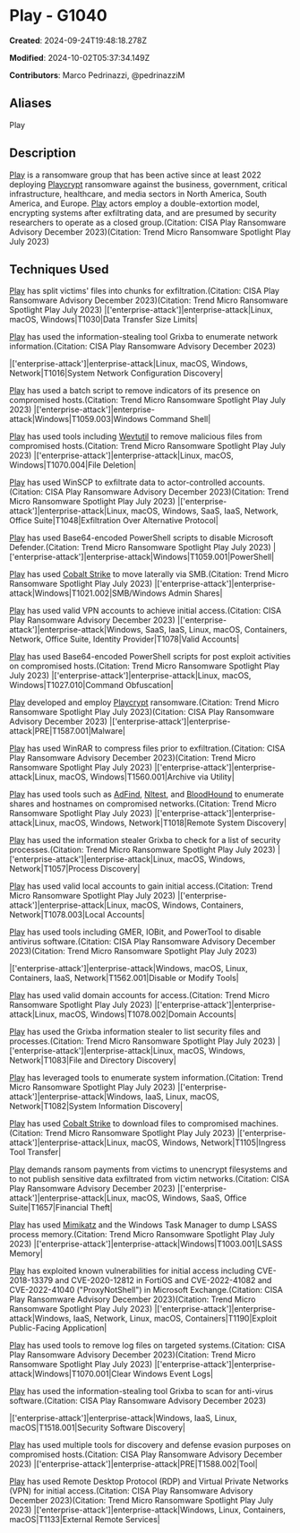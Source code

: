 # Play - G1040

**Created**: 2024-09-24T19:48:18.278Z

**Modified**: 2024-10-02T05:37:34.149Z

**Contributors**: Marco Pedrinazzi, @pedrinazziM

## Aliases

Play

## Description

[Play](https://attack.mitre.org/groups/G1040) is a ransomware group that has been active since at least 2022 deploying  [Playcrypt](https://attack.mitre.org/software/S1162) ransomware against the business, government, critical infrastructure, healthcare, and media sectors in North America, South America, and Europe. [Play](https://attack.mitre.org/groups/G1040) actors employ a double-extortion model, encrypting systems after exfiltrating data, and are presumed by security researchers to operate as a closed group.(Citation: CISA Play Ransomware Advisory December 2023)(Citation: Trend Micro Ransomware Spotlight Play July 2023)

## Techniques Used


[Play](https://attack.mitre.org/groups/G1040) has split victims' files into chunks for exfiltration.(Citation: CISA Play Ransomware Advisory December 2023)(Citation: Trend Micro Ransomware Spotlight Play July 2023)
|['enterprise-attack']|enterprise-attack|Linux, macOS, Windows|T1030|Data Transfer Size Limits|



[Play](https://attack.mitre.org/groups/G1040) has used the information-stealing tool Grixba to enumerate network information.(Citation: CISA Play Ransomware Advisory December 2023)

|['enterprise-attack']|enterprise-attack|Linux, macOS, Windows, Network|T1016|System Network Configuration Discovery|



[Play](https://attack.mitre.org/groups/G1040) has used a batch script to remove indicators of its presence on compromised hosts.(Citation: Trend Micro Ransomware Spotlight Play July 2023)
|['enterprise-attack']|enterprise-attack|Windows|T1059.003|Windows Command Shell|


[Play](https://attack.mitre.org/groups/G1040) has used tools including [Wevtutil](https://attack.mitre.org/software/S0645) to remove malicious files from compromised hosts.(Citation: Trend Micro Ransomware Spotlight Play July 2023)
|['enterprise-attack']|enterprise-attack|Linux, macOS, Windows|T1070.004|File Deletion|


[Play](https://attack.mitre.org/groups/G1040) has used WinSCP to exfiltrate data to actor-controlled accounts.(Citation: CISA Play Ransomware Advisory December 2023)(Citation: Trend Micro Ransomware Spotlight Play July 2023)
|['enterprise-attack']|enterprise-attack|Linux, macOS, Windows, SaaS, IaaS, Network, Office Suite|T1048|Exfiltration Over Alternative Protocol|


[Play](https://attack.mitre.org/groups/G1040) has used Base64-encoded PowerShell scripts to disable Microsoft Defender.(Citation: Trend Micro Ransomware Spotlight Play July 2023)
|['enterprise-attack']|enterprise-attack|Windows|T1059.001|PowerShell|


[Play](https://attack.mitre.org/groups/G1040) has used [Cobalt Strike](https://attack.mitre.org/software/S0154) to move laterally via SMB.(Citation: Trend Micro Ransomware Spotlight Play July 2023)
|['enterprise-attack']|enterprise-attack|Windows|T1021.002|SMB/Windows Admin Shares|


[Play](https://attack.mitre.org/groups/G1040) has used valid VPN accounts to achieve initial access.(Citation: CISA Play Ransomware Advisory December 2023)
|['enterprise-attack']|enterprise-attack|Windows, SaaS, IaaS, Linux, macOS, Containers, Network, Office Suite, Identity Provider|T1078|Valid Accounts|


[Play](https://attack.mitre.org/groups/G1040) has used Base64-encoded PowerShell scripts for post exploit activities on compromised hosts.(Citation: Trend Micro Ransomware Spotlight Play July 2023)
|['enterprise-attack']|enterprise-attack|Linux, macOS, Windows|T1027.010|Command Obfuscation|


[Play](https://attack.mitre.org/groups/G1040) developed and employ [Playcrypt](https://attack.mitre.org/software/S1162) ransomware.(Citation: Trend Micro Ransomware Spotlight Play July 2023)(Citation: CISA Play Ransomware Advisory December 2023)
|['enterprise-attack']|enterprise-attack|PRE|T1587.001|Malware|



[Play](https://attack.mitre.org/groups/G1040) has used WinRAR to compress files prior to exfiltration.(Citation: CISA Play Ransomware Advisory December 2023)(Citation: Trend Micro Ransomware Spotlight Play July 2023)
|['enterprise-attack']|enterprise-attack|Linux, macOS, Windows|T1560.001|Archive via Utility|


[Play](https://attack.mitre.org/groups/G1040) has used tools such as [AdFind](https://attack.mitre.org/software/S0552), [Nltest](https://attack.mitre.org/software/S0359), and [BloodHound](https://attack.mitre.org/software/S0521) to enumerate shares and hostnames on compromised networks.(Citation: Trend Micro Ransomware Spotlight Play July 2023)
|['enterprise-attack']|enterprise-attack|Linux, macOS, Windows, Network|T1018|Remote System Discovery|



[Play](https://attack.mitre.org/groups/G1040) has used the information stealer Grixba to check for a list of security processes.(Citation: Trend Micro Ransomware Spotlight Play July 2023)
|['enterprise-attack']|enterprise-attack|Linux, macOS, Windows, Network|T1057|Process Discovery|


[Play](https://attack.mitre.org/groups/G1040) has used valid  local accounts to gain initial access.(Citation: Trend Micro Ransomware Spotlight Play July 2023)
|['enterprise-attack']|enterprise-attack|Linux, macOS, Windows, Containers, Network|T1078.003|Local Accounts|



[Play](https://attack.mitre.org/groups/G1040) has used tools including GMER, IOBit, and PowerTool to disable antivirus software.(Citation: CISA Play Ransomware Advisory December 2023)(Citation: Trend Micro Ransomware Spotlight Play July 2023)

|['enterprise-attack']|enterprise-attack|Windows, macOS, Linux, Containers, IaaS, Network|T1562.001|Disable or Modify Tools|


[Play](https://attack.mitre.org/groups/G1040) has used valid domain accounts for access.(Citation: Trend Micro Ransomware Spotlight Play July 2023)
|['enterprise-attack']|enterprise-attack|Linux, macOS, Windows|T1078.002|Domain Accounts|


[Play](https://attack.mitre.org/groups/G1040) has used the Grixba information stealer to list security files and processes.(Citation: Trend Micro Ransomware Spotlight Play July 2023)
|['enterprise-attack']|enterprise-attack|Linux, macOS, Windows, Network|T1083|File and Directory Discovery|



[Play](https://attack.mitre.org/groups/G1040) has leveraged tools to enumerate system information.(Citation: Trend Micro Ransomware Spotlight Play July 2023)
|['enterprise-attack']|enterprise-attack|Windows, IaaS, Linux, macOS, Network|T1082|System Information Discovery|


[Play](https://attack.mitre.org/groups/G1040) has used [Cobalt Strike](https://attack.mitre.org/software/S0154) to download files to compromised machines.(Citation: Trend Micro Ransomware Spotlight Play July 2023)
|['enterprise-attack']|enterprise-attack|Linux, macOS, Windows, Network|T1105|Ingress Tool Transfer|


[Play](https://attack.mitre.org/groups/G1040) demands ransom payments from victims to unencrypt filesystems and to not publish sensitive data exfiltrated from victim networks.(Citation: CISA Play Ransomware Advisory December 2023)
|['enterprise-attack']|enterprise-attack|Linux, macOS, Windows, SaaS, Office Suite|T1657|Financial Theft|


[Play](https://attack.mitre.org/groups/G1040) has used [Mimikatz](https://attack.mitre.org/software/S0002) and the Windows Task Manager to dump LSASS process memory.(Citation: Trend Micro Ransomware Spotlight Play July 2023)
|['enterprise-attack']|enterprise-attack|Windows|T1003.001|LSASS Memory|


[Play](https://attack.mitre.org/groups/G1040) has exploited known vulnerabilities for initial access including CVE-2018-13379 and CVE-2020-12812 in FortiOS and CVE-2022-41082 and CVE-2022-41040 ("ProxyNotShell") in Microsoft Exchange.(Citation: CISA Play Ransomware Advisory December 2023)(Citation: Trend Micro Ransomware Spotlight Play July 2023)
|['enterprise-attack']|enterprise-attack|Windows, IaaS, Network, Linux, macOS, Containers|T1190|Exploit Public-Facing Application|


[Play](https://attack.mitre.org/groups/G1040) has used tools to remove log files on targeted systems.(Citation: CISA Play Ransomware Advisory December 2023)(Citation: Trend Micro Ransomware Spotlight Play July 2023)
|['enterprise-attack']|enterprise-attack|Windows|T1070.001|Clear Windows Event Logs|



[Play](https://attack.mitre.org/groups/G1040) has used the information-stealing tool Grixba to scan for anti-virus software.(Citation: CISA Play Ransomware Advisory December 2023)

|['enterprise-attack']|enterprise-attack|Windows, IaaS, Linux, macOS|T1518.001|Security Software Discovery|


[Play](https://attack.mitre.org/groups/G1040) has used multiple tools for discovery and defense evasion purposes on compromised hosts.(Citation: CISA Play Ransomware Advisory December 2023)
|['enterprise-attack']|enterprise-attack|PRE|T1588.002|Tool|



[Play](https://attack.mitre.org/groups/G1040) has used Remote Desktop Protocol (RDP) and Virtual Private Networks (VPN) for initial access.(Citation: CISA Play Ransomware Advisory December 2023)(Citation: Trend Micro Ransomware Spotlight Play July 2023)
|['enterprise-attack']|enterprise-attack|Windows, Linux, Containers, macOS|T1133|External Remote Services|


